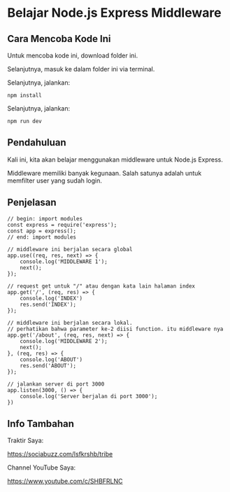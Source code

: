 # Belajar Node.js Express Middleware
## Cara Mencoba Kode Ini

Untuk mencoba kode ini, download folder ini.

Selanjutnya, masuk ke dalam folder ini via terminal.

Selanjutnya, jalankan:

```
npm install
```

Selanjutnya, jalankan:

```
npm run dev
```

## Pendahuluan

Kali ini, kita akan belajar menggunakan middleware untuk Node.js Express.

Middleware memiliki banyak kegunaan. Salah satunya adalah untuk memfilter user yang sudah login.

## Penjelasan

```
// begin: import modules
const express = require('express');
const app = express();
// end: import modules

// middleware ini berjalan secara global
app.use((req, res, next) => {
    console.log('MIDDLEWARE 1');
    next();
});

// request get untuk "/" atau dengan kata lain halaman index
app.get('/', (req, res) => {
    console.log('INDEX')
    res.send('INDEX');
});

// middleware ini berjalan secara lokal.
// perhatikan bahwa parameter ke-2 diisi function. itu middleware nya
app.get('/about', (req, res, next) => {
    console.log('MIDDLEWARE 2');
    next();
}, (req, res) => {
    console.log('ABOUT')
    res.send('ABOUT');
});

// jalankan server di port 3000
app.listen(3000, () => {
    console.log('Server berjalan di port 3000');
})
```

## Info Tambahan

Traktir Saya:

https://sociabuzz.com/lsfkrshb/tribe

Channel YouTube Saya:

https://www.youtube.com/c/SHBFRLNC
